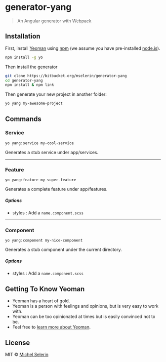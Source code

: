# generator-yang
> An Angular generator with Webpack

## Installation

First, install [Yeoman](http://yeoman.io) using [npm](https://www.npmjs.com/) (we assume you have pre-installed [node.js](https://nodejs.org/)).

```bash
npm install -g yo
```

Then install the generator
```bash
git clone https://bitbucket.org/mselerin/generator-yang
cd generator-yang
npm install & npm link
```

Then generate your new project in another folder:

```bash
yo yang my-awesome-project
```


## Commands
### Service
    yo yang:service my-cool-service
Generates a stub service under app/services.


***
### Feature
    yo yang:feature my-super-feature
Generates a complete feature under app/features.

##### Options
* styles : Add a `name.component.scss`


***
### Component
    yo yang:component my-nice-component
Generates a stub component under the current directory.

##### Options
* styles : Add a `name.component.scss`



## Getting To Know Yeoman

 * Yeoman has a heart of gold.
 * Yeoman is a person with feelings and opinions, but is very easy to work with.
 * Yeoman can be too opinionated at times but is easily convinced not to be.
 * Feel free to [learn more about Yeoman](http://yeoman.io/).

## License

MIT © [Michel Selerin]()


[npm-image]: https://badge.fury.io/js/generator-yang.svg
[npm-url]: https://npmjs.org/package/generator-yang
[travis-image]: https://travis-ci.org/mselerin/generator-yang.svg?branch=master
[travis-url]: https://travis-ci.org/mselerin/generator-yang
[daviddm-image]: https://david-dm.org/mselerin/generator-yang.svg?theme=shields.io
[daviddm-url]: https://david-dm.org/mselerin/generator-yang
